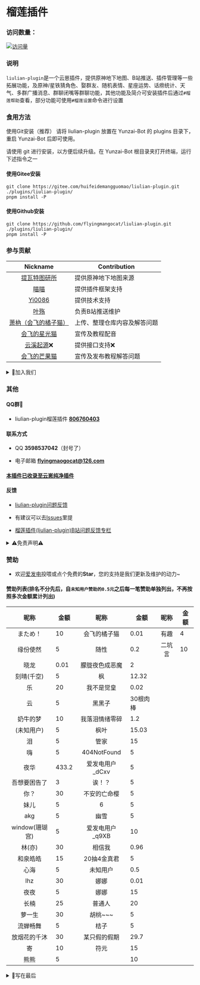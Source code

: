#  **榴莲插件** 
     
### 访问数量：
[![访问量](https://profile-counter.glitch.me/liulian-plugin/count.svg)](https://gitee.com/huifeidemangguomaocoder/liulian-plugin)

### **说明**
`liulian-plugin`是一个云崽插件，提供原神地下地图、B站推送、插件管理等一些拓展功能，及原神/星铁猜角色、娶群友、随机表情、星座运势、话痨统计、天气、多群广播消息、群聊闭嘴等群聊功能，其他功能及简介可安装插件后通过`#榴莲帮助`查看，部分功能可使用`#榴莲设置`命令进行设置

### **食用方法**

使用Git安装（推荐）
请将 liulian-plugin 放置在 Yunzai-Bot 的 plugins 目录下，重启 Yunzai-Bot 后即可使用。

请使用 git 进行安装，以方便后续升级。在 Yunzai-Bot 根目录夹打开终端，运行下述指令之一 

#### 使用Gitee安装
```
git clone https://gitee.com/huifeidemangguomao/liulian-plugin.git ./plugins/liulian-plugin/
pnpm install -P
``` 

#### 使用Github安装 
```
git clone https://github.com/flyingmangocat/liulian-plugin.git ./plugins/liulian-plugin/
pnpm install -P
```

### **参与贡献**
| Nickname                                                     | Contribution                        |
| :----------------------------------------------------------: | ----------------------------------- |
|[提瓦特图研所](https://m.bilibili.com/space/1872522256?share_from=space&share_medium=android&share_plat=android&share_session_id=246f71fc-347b-4371-b8cf-2e51df9d0572&share_source=COPY&share_tag=s_i&timestamp=1665512676&unique_k=nXaICOt) | 提供原神地下地图来源 |
|[喵喵](https://gitee.com/yoimiya-kokomi) | 提供插件框架支持 |
|[Yi0086](https://gitee.com/yi0086) | 提供技术支持 |
|[叶殇](https://gitee.com/maple-leaf-sweeping) | 负责B站推送维护 |
|[萧枘（会飞的橘子猫）](https://gitee.com/xiaoxiaorurui) | 上传、整理仓库内容及解答问题 |
|[会飞的星光猫]() | 宣传及教程配音 |
|[云溪起源](http://gitee.com/yxyos)❌| 提供接口支持❌ |
|[会飞的芒果猫](https://b23.tv/RsZvCWJ) | 宣传及发布教程解答问题 |

<details><summary>📩加入我们</summary>

* ，
                            ——会飞的芒果猫&榴莲项目组
                                       2025.10.11
</details>

### **其他**

#### QQ群🌾 

* liulian-plugin榴莲插件   **[806760403](http://qm.qq.com/cgi-bin/qm/qr?_wv=1027&k=sbYoEYRgwMkO66UsD1RIjyQMys1SSFsn&authKey=LWGw08%2BP0EQepYtZ19T3gRYEbTiV0YeodQTcthEmNdIHnxID%2BT9TTYnYuSGKTjqm&noverify=0&group_code=806760403)**

#### 联系方式
 
* QQ **3598537042**（封号了）
 
* 电子邮箱 **flyingmaogocat@126.com**

#### [本插件已收录至**云崽纯净插件**](https://gitee.com/huifeidemangguomao/yunzai-one-button/blob/master/include.md)

#### **反馈**

* [liulian-plugin问题反馈](https://pd.qq.com/s/ewii86r08)

* 有建议可以去[Issues](https://gitee.com/huifeidemangguomao/liulian-plugin/issues)里提

* [榴莲插件(liulian-plugin)B站问题反馈专栏](https://b23.tv/GecaEsK)
 
<details><summary>⚠️免责声明⚠️</summary>

* 本插件及云崽禁止**任何形式**的商用和违法用途，仅供小范围使用和学习，如违反相关规定，后果自负

* 插件内部分内容已获取相关作者授权，禁止在未授权的情况下使用，本插件内所有内容禁止以任何形式用以冒充、反串、水军、侵犯他人权益、无底线粉丝行为、诈骗等不正当用途，如违反相关规定插件作者有权追究

* 已授权内容需要按照要求标明作者出处等，并禁止任何形式的商业或违法用途，如违反授权相关要求，本插件作者及内容相关作者有权追究责任

* 本插件的图片与其他素材均来自于网络，仅供交流学习使用，如有侵权请联系，会立即删除

</details> 
  
### **赞助**

* 欢迎[爱发电](https://afdian.net/a/huifeidemangguomao)投喂或点个免费的**Star**，您的支持是我们更新及维护的动力~

#### **赞助列表**(排名不分先后，自`未知用户赞助的0.5元`之后每一笔赞助单独列出，不再按照多次金额累计列出)
| 昵称   | 金额    | 昵称    | 金额    | 昵称      | 金额     |
| :-----: | ---- | :------: | --- | :--------: | ----- |
|まため！| 10 |会飞的橘子猫 |0.01 |有趣 |4 |
|缘份使然 | 5 |随性 |0.2 |二坑言 |10 |
|晓龙 |0.01 |朦胧夜色成恶魔 |2 |
|刻晴(千空) |5 |枫 |12.32 |
|乐 |20 |我不是觉皇 |0.02 |
|云 |5 |黑黑子 |30根肉棒 |
|奶牛的梦 |10 |我落泪情绪零碎 |1.2 |
|(未知用户) |5 |枫叶 |15.03 |
|泪 |5 |管家 |15 |
|嗨 |5 |404NotFound |5 |
|夜华 |433.2 |爱发电用户_dCxv |5 | 
|吾想要困告了 |3 |诶！？ |5 |
|你？ |30 |不安的亡命樱 |5 |
|妹儿 |5 |6 |5 |
|akg |5 |幽雪 |5 |
|window(珊瑚宫) |5 |爱发电用户_q9XB |10 |
|林(亦) |30 |相信我 |0.96 |
|和泉皓皓 |15 |20抽4金真君 |5 |
|心海 |5 |未知用户 |0.5 |
|lhz |30 |娜娜 |0.01 |
|夜夜 |5 |娜娜 |15 |
|长楠 |25 |普通人|20 |
|萝一生 |30 |胡桃~~~ |5 |
|流蝉畅舞 |5 |桔子 |5 |
|放烟花的千沐 |30 |某只假的假期 |29.7 |
|寄 |10 |符元 |15 |
|熊熊 |5 |  |10 |

<details><summary>📝写在最后</summary>

* 亲爱的用户朋友们晚上好，可能有人知道“榴莲”这个名字最初，最开始代表的意义，但，现在，榴莲，代表着坚强、独特、自带铠甲的标志，我们将一起告别过去，未来的榴莲是独属于会飞的芒果猫的榴莲，是独属于榴莲项目组的榴莲，是萧枘、星光、苹果猫的，以及每一个用户朋友们的榴莲！榴莲的未来由我们自己定义，榴莲的意义也是仅属于我们的定义！
                    ——会飞的芒果猫&榴莲项目组
                                       2025.10.11
</details>
